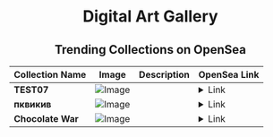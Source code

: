<div align="center">

# Digital Art Gallery

## Trending Collections on OpenSea

| Collection Name                       | Image                                                                                     | Description                       | OpenSea Link                                                                                          |
|---------------------------------------|-------------------------------------------------------------------------------------------|-----------------------------------|--------------------------------------------------------------------------------------------------------|
| **TEST07** | ![Image](https://raw.seadn.io/files/65565e058f9b651e218c335192610075.svg?w=200&auto=format) |  | <details><summary>Link</summary>[TEST07](https://opensea.io/collection/test07-1)</details> |
| **пквикив** | ![Image](https://i.seadn.io/s/raw/files/20501654baa461b1cc568d31074c63b1.jpg?w=500&auto=format?w=200&auto=format) |  | <details><summary>Link</summary>[пквикив](https://opensea.io/collection/pkvikiv)</details> |
| **Chocolate War** | ![Image](https://i.seadn.io/s/raw/files/13b192ca5320aa6cda47df662786ba2f.webp?w=500&auto=format?w=200&auto=format) |  | <details><summary>Link</summary>[Chocolate War](https://opensea.io/collection/chocolate-war-1)</details> |

</div>